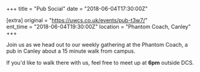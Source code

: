 +++
title = "Pub Social"
date = "2018-06-04T17:30:00Z"

[extra]
original = "https://uwcs.co.uk/events/pub-t3w7/"    
ent_time = "2018-06-04T19:30:00Z"
location = "Phantom Coach, Canley"
+++

Join us as we head out to our weekly gathering at the Phantom Coach, a pub in Canley about a 15 minute walk from campus.

  

If you'd like to walk there with us, feel free to meet up at **6pm** outside DCS.

